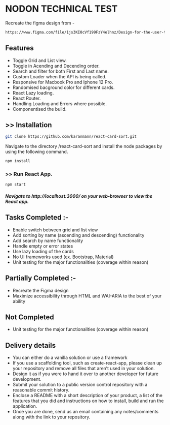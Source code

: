 # NODON TECHNICAL TEST

Recreate the figma design from -

```bash
https://www.figma.com/file/1js3KI0cVf199FzY4elhnz/Design-for-the-user-team?node-id=137%3A2
```

## Features

- Toggle Grid and List view.
- Toggle in Acending and Decending order.
- Search and filter for both First and Last name.
- Custom Loader when the API is being called.
- Responsive for Macbook Pro and Iphone 12 Pro.
- Randomised bacground color for different cards.
- React Lazy loading.
- React Router.
- Handling Loading and Errors where possible.
- Componentised the build.


## >> Installation

```bash
git clone https://github.com/karanmann/react-card-sort.git
```

Navigate to the directory /react-card-sort and install the node packages by using the following command.

```bash
npm install
```

### >> Run React App.

```bash
npm start
```

##### Navigate to http://localhost:3000/ on your web-browser to view the React app.


## Tasks Completed :-

- Enable switch between grid and list view
- Add sorting by name (ascending and descending) functionality
- Add search by name functionality
- Handle empty or error states
- Use lazy loading of the cards
- No UI frameworks used (ex. Bootstrap, Material)
- Unit testing for the major functionalities (coverage within reason)



## Partially Completed :-
- Recreate the Figma design
- Maximize accessibility through HTML and WAI-ARIA to the best of your ability

## Not Completed
- Unit testing for the major functionalities (coverage within reason)

## Delivery details
- You can either do a vanilla solution or use a framework
- If you use a scaffolding tool, such as create-react-app, please clean up your repository and remove all files that aren’t used in your solution.
- Design it as if you were to hand it over to another developer for future development.
- Submit your solution to a public version control repository with a reasonable commit history.
- Enclose a README with a short description of your product, a list of the features that you did and instructions on how to install, build and run the application.
- Once you are done, send us an email containing any notes/comments along with the link to your repository.